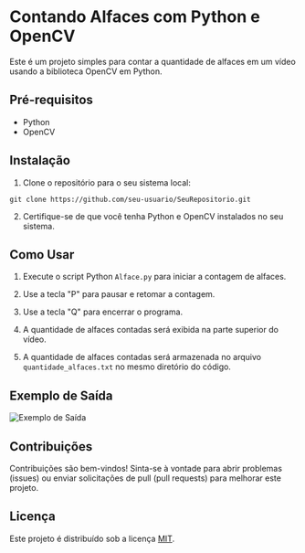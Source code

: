 # Contando Alfaces com Python e OpenCV

Este é um projeto simples para contar a quantidade de alfaces em um vídeo usando a biblioteca OpenCV em Python.

## Pré-requisitos

- Python
- OpenCV

## Instalação

1. Clone o repositório para o seu sistema local:

```git clone https://github.com/seu-usuario/SeuRepositorio.git```


2. Certifique-se de que você tenha Python e OpenCV instalados no seu sistema.

## Como Usar

1. Execute o script Python `Alface.py` para iniciar a contagem de alfaces.

2. Use a tecla "P" para pausar e retomar a contagem.

3. Use a tecla "Q" para encerrar o programa.

4. A quantidade de alfaces contadas será exibida na parte superior do vídeo.

5. A quantidade de alfaces contadas será armazenada no arquivo `quantidade_alfaces.txt` no mesmo diretório do código.

## Exemplo de Saída

![Exemplo de Saída](/images/output-alface.PNG)

## Contribuições

Contribuições são bem-vindos! Sinta-se à vontade para abrir problemas (issues) ou enviar solicitações de pull (pull requests) para melhorar este projeto.

## Licença

Este projeto é distribuído sob a licença [MIT](LICENSE).
